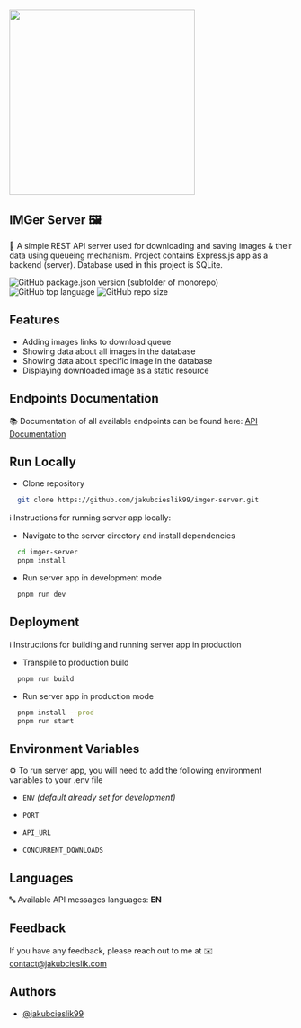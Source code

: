 # <img src="https://i.ibb.co/dMSMJ3p/imger-server-1.png" width="330">

## IMGer Server 🖼️

📌 A simple REST API server used for downloading and saving images & their data using queueing mechanism. Project contains
Express.js app as a backend (server). Database used in this project is SQLite.

![GitHub package.json version (subfolder of monorepo)](https://img.shields.io/github/package-json/v/jakubcieslik99/imger-server?color=orange&filename=package.json&label=server%20version)
![GitHub top language](https://img.shields.io/github/languages/top/jakubcieslik99/imger-server)
![GitHub repo size](https://img.shields.io/github/repo-size/jakubcieslik99/imger-server)

## Features

- Adding images links to download queue
- Showing data about all images in the database
- Showing data about specific image in the database
- Displaying downloaded image as a static resource

## Endpoints Documentation

📚 Documentation of all available endpoints can be found here:
[API Documentation](https://documenter.getpostman.com/view/20607862/2s93JzKLEM)

## Run Locally

- Clone repository

```bash
  git clone https://github.com/jakubcieslik99/imger-server.git
```

ℹ️ Instructions for running server app locally:

- Navigate to the server directory and install dependencies

```bash
  cd imger-server
  pnpm install
```

- Run server app in development mode

```bash
  pnpm run dev
```

## Deployment

ℹ️ Instructions for building and running server app in production

- Transpile to production build

```bash
  pnpm run build
```

- Run server app in production mode

```bash
  pnpm install --prod
  pnpm run start
```

## Environment Variables

⚙️ To run server app, you will need to add the following environment variables to your .env file

- `ENV` _(default already set for development)_

- `PORT`
- `API_URL`

- `CONCURRENT_DOWNLOADS`

## Languages

🔤 Available API messages languages: **EN**

## Feedback

If you have any feedback, please reach out to me at ✉️ contact@jakubcieslik.com

## Authors

- [@jakubcieslik99](https://www.github.com/jakubcieslik99)
